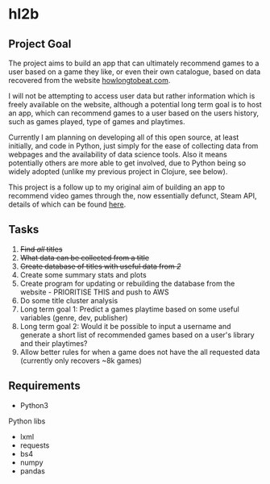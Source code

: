 # hl2b

##  Project Goal

The project aims to build an app that can ultimately recommend games to a user based on a game they like, or even their own catalogue, based on data recovered from the website [howlongtobeat.com](www.howlongtobeat.com).

I will not be attempting to access user data but rather information which is freely available on the website, although a potential long term goal is to host an app, which can recommend games to a user based on the users history, such as games played, type of games and playtimes.

Currently I am planning on developing all of this open source, at least initially, and code in Python, just simply for the ease of collecting data from webpages and the availability of data science tools. Also it means potentially others are more able to get involved, due to Python being so widely adopted (unlike my previous project in Clojure, see below).

This project is a follow up to my original aim of building an app to recommend video games through the, now essentially defunct, Steam API, details of which can be found [here](https://github.com/seb231/steamie.window).

## Tasks
1. ~~Find *all* titles~~
2. ~~What data can be collected from a title~~
3. ~~Create database of titles with useful data from _2_~~
4. Create some summary stats and plots
5. Create program for updating or rebuilding the database from the website - PRIORITISE THIS and push to AWS
6. Do some title cluster analysis
7. Long term goal 1: Predict a games playtime based on some useful variables (genre, dev, publisher)
8. Long term goal 2: Would it be possible to input a username and generate a short list of recommended games based on a user's library and their playtimes?
9. Allow better rules for when a game does not have the all requested data (currently only recovers ~8k games)

## Requirements
- Python3

Python libs
- lxml
- requests
- bs4
- numpy
- pandas
